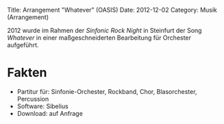 Title: Arrangement "Whatever" (OASIS)
Date: 2012-12-02
Category: Musik (Arrangement)

2012 wurde im Rahmen der *Sinfonic Rock Night* in Steinfurt der Song *Whatever* in einer maßgeschneiderten Bearbeitung für Orchester aufgeführt.

# Fakten
* Partitur für: Sinfonie-Orchester, Rockband, Chor, Blasorchester, Percussion
* Software: Sibelius
* Download: auf Anfrage